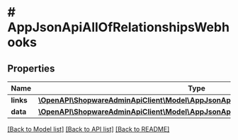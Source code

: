 # # AppJsonApiAllOfRelationshipsWebhooks

## Properties

Name | Type | Description | Notes
------------ | ------------- | ------------- | -------------
**links** | [**\OpenAPI\ShopwareAdminApiClient\Model\AppJsonApiAllOfRelationshipsWebhooksLinks**](AppJsonApiAllOfRelationshipsWebhooksLinks.md) |  | [optional]
**data** | [**\OpenAPI\ShopwareAdminApiClient\Model\AppJsonApiAllOfRelationshipsWebhooksData[]**](AppJsonApiAllOfRelationshipsWebhooksData.md) |  | [optional]

[[Back to Model list]](../../README.md#models) [[Back to API list]](../../README.md#endpoints) [[Back to README]](../../README.md)
